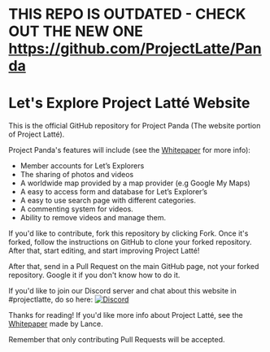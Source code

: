 # THIS REPO IS OUTDATED - CHECK OUT THE NEW ONE https://github.com/ProjectLatte/Panda
# Let's Explore Project Latté Website

This is the official GitHub repository for Project Panda (The website portion of Project Latté). 

Project Panda's features will include (see the [Whitepaper](https://docs.google.com/document/d/14VWXBxIrGsOFvggM_e6oAekCrn_I6TGmkiZPr2-ekUw/edit#) for more info):

- Member accounts for Let’s Explorers
- The sharing of photos and videos
- A worldwide map provided by a map provider (e.g Google My Maps)
- A easy to access form and database for Let’s Explorer’s
- A easy to use search page with different categories.
- A commenting system for videos.
- Ability to remove videos and manage them.

If you'd like to contribute, fork this repository by clicking Fork. Once it's forked, follow the instructions on GitHub to clone your forked repository. After that, start editing, and start improving Project Latté!

After that, send in a Pull Request on the main GitHub page, not your forked repository. Google it if you don't know how to do it.

If you'd like to join our Discord server and chat about this website in #projectlatte, do so here:
  [![Discord](https://discordapp.com/api/guilds/234414439330349056/widget.png?style=shield)](https://discord.gg/aZ4CV3b)

Thanks for reading! If you'd like more info about Project Latté, see the [Whitepaper](https://docs.google.com/document/d/14VWXBxIrGsOFvggM_e6oAekCrn_I6TGmkiZPr2-ekUw/edit#) made by Lance. 

Remember that only contributing Pull Requests will be accepted.
